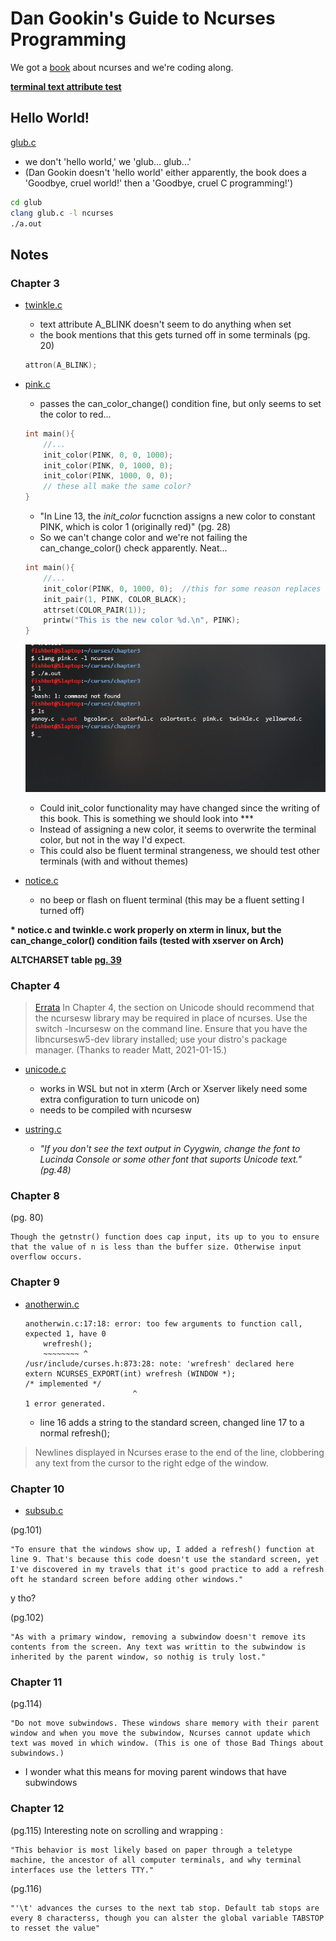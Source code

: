 # Dan Gookin's Guide to Ncurses Programming
We got a [book](https://c-for-dummies.com/ncurses/) about ncurses and we're coding along.

__<a>[terminal text attribute test](./chapter4/attrtest.c)</a>__

## <a>Hello World!</a> 

[glub.c](./glub/glub.c)
- we don't 'hello world,' we 'glub... glub...'
- (Dan Gookin doesn't 'hello world' either apparently, the book does a 'Goodbye, cruel world!' then a 'Goodbye, cruel C programming!')

```bash
cd glub
clang glub.c -l ncurses
./a.out
```

## <a>Notes</a> 

### <a>Chapter 3</a> 

- [twinkle.c](./chapter3/twinkle.c)
    - text attribute A_BLINK doesn't seem to do anything when set 
    - the book mentions that this gets turned off in some terminals (pg. 20)

    ```C
    attron(A_BLINK);
    ```
- [pink.c](./chapter3/pink.c)
    - passes the can_color_change() condition fine, but only seems to set the color to red...

    ```C
    int main(){
        //...
        init_color(PINK, 0, 0, 1000);
        init_color(PINK, 0, 1000, 0);
        init_color(PINK, 1000, 0, 0);
        // these all make the same color?
    }

    ```
    - "In Line 13, the _init\_color_ fucnction assigns a new color to constant PINK, which is color 1 (originally red)" (pg. 28)
    - So we can't change color and we're not failing the can_change_color() check apparently. Neat...

    ```C
    int main(){
        //...
        init_color(PINK, 0, 1000, 0);  //this for some reason replaces green with red in the terminal when we exit the window
        init_pair(1, PINK, COLOR_BLACK);
        attrset(COLOR_PAIR(1));
        printw("This is the new color %d.\n", PINK);
    }
    ```

    ![init_color() consequenses](./chapter3/pink.png)

    - Could init_color functionality may have changed since the writing of this book. This is something we should look into ***
    - Instead of assigning a new color, it seems to overwrite the terminal color, but not in the way I'd expect. 
    - This could also be fluent terminal strangeness, we should test other terminals (with and without themes)


- [notice.c](./chapter3/notice.c)

    - no beep or flash on fluent terminal (this may be a fluent setting I turned off)

__<a>\*</a> notice.c and twinkle.c work properly on xterm in linux, but the can_change_color() condition fails (tested with xserver on Arch)__ 

__<a>ALTCHARSET table [pg. 39](https://c-for-dummies.com/ncurses/tables/table04-03.php)</a>__


### <a>Chapter 4</a>

> [Errata](https://c-for-dummies.com/ncurses/#errata) In Chapter 4, the section on Unicode should recommend that the ncursesw library may be required in place of ncurses. Use the switch -lncursesw on the command line. Ensure that you have the libncursesw5-dev library installed; use your distro's package manager. (Thanks to reader Matt, 2021-01-15.)

- [unicode.c](./chapter4/unicode.c)
    - works in WSL but not in xterm (Arch or Xserver likely need some extra configuration to turn unicode on)
    - needs to be compiled with ncursesw

- [ustring.c](./chapter4/ustring.c)
    - _"If you don't see the text output in Cyygwin, change the font to Lucinda Console or some other font that suports Unicode text." (pg.48)_


### <a>Chapter 8</a> 

(pg. 80)

    Though the getnstr() function does cap input, its up to you to ensure that the value of n is less than the buffer size. Otherwise input overflow occurs.

### <a>Chapter 9</a>

- [anotherwin.c](./chapter9/anotherwin.c) 

    ```rxvt    
    anotherwin.c:17:18: error: too few arguments to function call, expected 1, have 0
        wrefresh();
        ~~~~~~~~ ^
    /usr/include/curses.h:873:28: note: 'wrefresh' declared here
    extern NCURSES_EXPORT(int) wrefresh (WINDOW *);                         /* implemented */
                            ^
    1 error generated.
    ```
    - line 16 adds a string to the standard screen, changed line 17 to a normal refresh();

> Newlines displayed in Ncurses erase to the end of the line, clobbering any text from the cursor to the right edge of the window.

### <a>Chapter 10</a>

- [subsub.c](./chapter10/subsub.c)

(pg.101)

    "To ensure that the windows show up, I added a refresh() function at line 9. That's because this code doesn't use the standard screen, yet I've discovered in my travels that it's good practice to add a refresh oft he standard screen before adding other windows."

y tho?

(pg.102)

    "As with a primary window, removing a subwindow doesn't remove its contents from the screen. Any text was writtin to the subwindow is inherited by the parent window, so nothig is truly lost."

### <a>Chapter 11</a>

(pg.114)

    "Do not move subwindows. These windows share memory with their parent window and when you move the subwindow, Ncurses cannot update which text was moved in which window. (This is one of those Bad Things about subwindows.)

- I wonder what this means for moving parent windows that have subwindows

### <a>Chapter 12</a>

(pg.115) Interesting note on scrolling and wrapping :

    "This behavior is most likely based on paper through a teletype machine, the ancestor of all computer terminals, and why terminal interfaces use the letters TTY."

(pg.116)

    "'\t' advances the curses to the next tab stop. Default tab stops are every 8 characterss, though you can alster the global variable TABSTOP to resset the value"